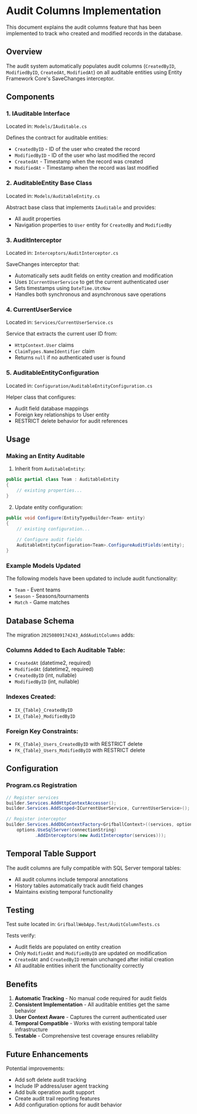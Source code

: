 # Audit Columns Implementation

This document explains the audit columns feature that has been implemented to track who created and modified records in the database.

## Overview

The audit system automatically populates audit columns (`CreatedByID`, `ModifiedByID`, `CreatedAt`, `ModifiedAt`) on all auditable entities using Entity Framework Core's SaveChanges interceptor.

## Components

### 1. IAuditable Interface
Located in: `Models/IAuditable.cs`

Defines the contract for auditable entities:
- `CreatedByID` - ID of the user who created the record
- `ModifiedByID` - ID of the user who last modified the record  
- `CreatedAt` - Timestamp when the record was created
- `ModifiedAt` - Timestamp when the record was last modified

### 2. AuditableEntity Base Class
Located in: `Models/AuditableEntity.cs`

Abstract base class that implements `IAuditable` and provides:
- All audit properties
- Navigation properties to `User` entity for `CreatedBy` and `ModifiedBy`

### 3. AuditInterceptor
Located in: `Interceptors/AuditInterceptor.cs`

SaveChanges interceptor that:
- Automatically sets audit fields on entity creation and modification
- Uses `ICurrentUserService` to get the current authenticated user
- Sets timestamps using `DateTime.UtcNow`
- Handles both synchronous and asynchronous save operations

### 4. CurrentUserService
Located in: `Services/CurrentUserService.cs`

Service that extracts the current user ID from:
- `HttpContext.User` claims
- `ClaimTypes.NameIdentifier` claim
- Returns `null` if no authenticated user is found

### 5. AuditableEntityConfiguration
Located in: `Configuration/AuditableEntityConfiguration.cs`

Helper class that configures:
- Audit field database mappings
- Foreign key relationships to User entity
- RESTRICT delete behavior for audit references

## Usage

### Making an Entity Auditable

1. Inherit from `AuditableEntity`:
```csharp
public partial class Team : AuditableEntity
{
    // existing properties...
}
```

2. Update entity configuration:
```csharp
public void Configure(EntityTypeBuilder<Team> entity)
{
    // existing configuration...
    
    // Configure audit fields
    AuditableEntityConfiguration<Team>.ConfigureAuditFields(entity);
}
```

### Example Models Updated
The following models have been updated to include audit functionality:
- `Team` - Event teams
- `Season` - Seasons/tournaments
- `Match` - Game matches

## Database Schema

The migration `20250809174243_AddAuditColumns` adds:

### Columns Added to Each Auditable Table:
- `CreatedAt` (datetime2, required)
- `ModifiedAt` (datetime2, required) 
- `CreatedByID` (int, nullable)
- `ModifiedByID` (int, nullable)

### Indexes Created:
- `IX_{Table}_CreatedByID`
- `IX_{Table}_ModifiedByID`

### Foreign Key Constraints:
- `FK_{Table}_Users_CreatedByID` with RESTRICT delete
- `FK_{Table}_Users_ModifiedByID` with RESTRICT delete

## Configuration

### Program.cs Registration
```csharp
// Register services
builder.Services.AddHttpContextAccessor();
builder.Services.AddScoped<ICurrentUserService, CurrentUserService>();

// Register interceptor
builder.Services.AddDbContextFactory<GrifballContext>((services, options) =>
    options.UseSqlServer(connectionString)
           .AddInterceptors(new AuditInterceptor(services)));
```

## Temporal Table Support

The audit columns are fully compatible with SQL Server temporal tables:
- All audit columns include temporal annotations
- History tables automatically track audit field changes
- Maintains existing temporal functionality

## Testing

Test suite located in: `GrifballWebApp.Test/AuditColumnTests.cs`

Tests verify:
- Audit fields are populated on entity creation
- Only `ModifiedAt` and `ModifiedByID` are updated on modification
- `CreatedAt` and `CreatedByID` remain unchanged after initial creation
- All auditable entities inherit the functionality correctly

## Benefits

1. **Automatic Tracking** - No manual code required for audit fields
2. **Consistent Implementation** - All auditable entities get the same behavior
3. **User Context Aware** - Captures the current authenticated user
4. **Temporal Compatible** - Works with existing temporal table infrastructure
5. **Testable** - Comprehensive test coverage ensures reliability

## Future Enhancements

Potential improvements:
- Add soft delete audit tracking
- Include IP address/user agent tracking
- Add bulk operation audit support
- Create audit trail reporting features
- Add configuration options for audit behavior
